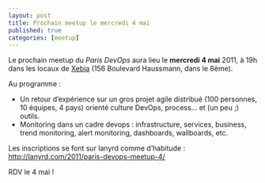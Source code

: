 ```yaml
---
layout: post
title: Prochain meetup le mercredi 4 mai
published: true
categories: [meetup]
---
```


Le prochain meetup du *Paris DevOps* aura lieu le **mercredi 4 mai** 2011, à 19h dans les locaux de [Xebia](http://www.xebia.fr/) (156 Boulevard Haussmann, dans le 8ème).

Au programme :

-   Un retour d’expérience sur un gros projet agile distribué (100 personnes, 10 équipes, 4 pays) orienté culture DevOps, process… et (un peu ;) outils.
-   Monitoring dans un cadre devops : infrastructure, services, business, trend monitoring, alert monitoring, dashboards, wallboards, etc.

Les inscriptions se font sur lanyrd comme d’habitude : <http://lanyrd.com/2011/paris-devops-meetup-4/>

RDV le 4 mai !

